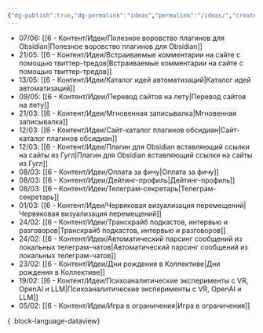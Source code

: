 ```yaml
---
{"dg-publish":true,"dg-permalink":"ideas","permalink":"/ideas/","created":"2024-01-02T08:38:29.143+03:00","updated":"2024-03-12T13:20:54.577+03:00"}
---
```


- 07/06: [[6 - Контент/Идеи/Полезное воровство плагинов для Obsidian\|Полезное воровство плагинов для Obsidian]]
- 21/05: [[6 - Контент/Идеи/Встраиваемые комментарии на сайте с помощью твиттер-тредов\|Встраиваемые комментарии на сайте с помощью твиттер-тредов]]
- 13/05: [[6 - Контент/Идеи/Каталог идей автоматизаций\|Каталог идей автоматизаций]]
- 09/05: [[6 - Контент/Идеи/Перевод сайтов на лету\|Перевод сайтов на лету]]
- 21/03: [[6 - Контент/Идеи/Мгновенная записывалка\|Мгновенная записывалка]]
- 12/03: [[6 - Контент/Идеи/Сайт-каталог плагинов обсидиан\|Сайт-каталог плагинов обсидиан]]
- 12/03: [[6 - Контент/Идеи/Плагин для Obsidian вставляющий ссылки на сайты из Гугл\|Плагин для Obsidian вставляющий ссылки на сайты из Гугл]]
- 08/03: [[6 - Контент/Идеи/Оплата за фичу\|Оплата за фичу]]
- 08/03: [[6 - Контент/Идеи/Дейтинг-профиль\|Дейтинг-профиль]]
- 08/03: [[6 - Контент/Идеи/Телеграм-секретарь\|Телеграм-секретарь]]
- 01/03: [[6 - Контент/Идеи/Червяковая визуализация перемещений\|Червяковая визуализация перемещений]]
- 24/02: [[6 - Контент/Идеи/Транскрайб подкастов, интервью и разговоров\|Транскрайб подкастов, интервью и разговоров]]
- 24/02: [[6 - Контент/Идеи/Автоматический парсинг сообщений из локальных телеграм-чатов\|Автоматический парсинг сообщений из локальных телеграм-чатов]]
- 23/02: [[6 - Контент/Идеи/Дни рождения в Коллективе\|Дни рождения в Коллективе]]
- 19/02: [[6 - Контент/Идеи/Психоаналитические эксперименты с VR, OpenAI и LLM\|Психоаналитические эксперименты с VR, OpenAI и LLM]]
- 05/02: [[6 - Контент/Идеи/Игра в ограничения\|Игра в ограничения]]

{ .block-language-dataview}

